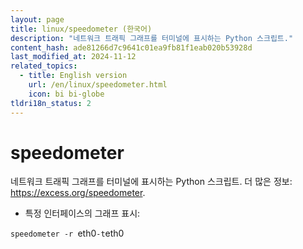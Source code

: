 ```yaml
---
layout: page
title: linux/speedometer (한국어)
description: "네트워크 트래픽 그래프를 터미널에 표시하는 Python 스크립트."
content_hash: ade81266d7c9641c01ea9fb81f1eab020b53928d
last_modified_at: 2024-11-12
related_topics:
  - title: English version
    url: /en/linux/speedometer.html
    icon: bi bi-globe
tldri18n_status: 2
---
```

# speedometer

네트워크 트래픽 그래프를 터미널에 표시하는 Python 스크립트.
더 많은 정보: <https://excess.org/speedometer>.

- 특정 인터페이스의 그래프 표시:

`speedometer -r `<span class="tldr-var badge badge-pill bg-dark-lm bg-white-dm text-white-lm text-dark-dm font-weight-bold">eth0</span>` -t `<span class="tldr-var badge badge-pill bg-dark-lm bg-white-dm text-white-lm text-dark-dm font-weight-bold">eth0</span>
